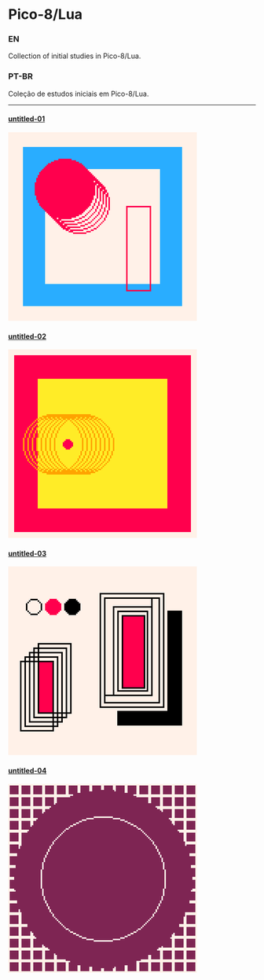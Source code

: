 # Pico-8/Lua

### EN
Collection of initial studies in Pico-8/Lua.

### PT-BR
Coleção de estudos iniciais em Pico-8/Lua.

---

#### [untitled-01](untitled-01/)
![thumb](untitled-01/thumb.png)

#### [untitled-02](untitled-02/)
![thumb](untitled-02/thumb.png)

#### [untitled-03](untitled-03/)
![thumb](untitled-03/thumb.png)

#### [untitled-04](untitled-04/)
![thumb](untitled-04/thumb.png)